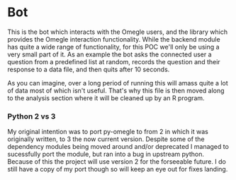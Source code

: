 # Bot
This is the bot which interacts with the Omegle users, and the library which provides the Omegle interaction functionality. While the backend module has quite a wide range of functionality, for this POC we'll only be using a very small part of it. As an example the bot asks the connected user a question from a predefined list at random, records the question and their response to a data file, and then quits after 10 seconds.

As you can imagine, over a long period of running this will amass quite a lot of data most of which isn't useful. That's why this file is then moved along to the analysis section where it will be cleaned up by an R program.

### Python 2 vs 3
My original intention was to port py-omegle to from 2 in which it was originally written, to 3 the now current version. Despite some of the dependency modules being moved around and/or deprecated I managed to sucessfully port the module, but ran into a bug in upstream python. Because of this the project will use version 2 for the forseeable future. I do still have a copy of my port though so will keep an eye out for fixes landing.